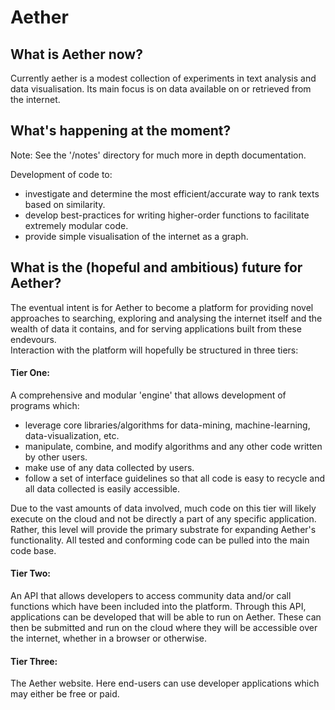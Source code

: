 # Aether


## What is Aether now?

Currently aether is a modest collection of experiments in text analysis and data visualisation. Its main focus is on data available 
on or retrieved from the internet.


## What's happening at the moment?

Note: See the '/notes' directory for much more in depth documentation. 

Development of code to:

-  investigate and determine the most efficient/accurate way to rank texts based on similarity.
-  develop best-practices for writing higher-order functions to facilitate extremely modular code. 
-  provide simple visualisation of the internet as a graph.


## What is the (hopeful and ambitious) future for Aether?

The eventual intent is for Aether to become a platform for providing novel approaches to searching, exploring and analysing the 
internet itself and the wealth of data it contains, and for serving applications built from these endevours.   
Interaction with the platform will hopefully be structured in three tiers:

#### Tier One:

A comprehensive and modular 'engine' that allows development of programs which:

-  leverage core libraries/algorithms for data-mining, machine-learning, data-visualization, etc.
-  manipulate, combine, and modify algorithms and any other code written by other users.
-  make use of any data collected by users.
-  follow a set of interface guidelines so that all code is easy to recycle and all data collected is easily accessible.

Due to the vast amounts of data involved, much code on this tier will likely execute on the cloud and not be directly a part of any
specific application. Rather, this level will provide the primary substrate for expanding Aether's functionality. All tested and 
conforming code can be pulled into the main code base.


#### Tier Two:

An API that allows developers to access community data and/or call functions which have been included into the platform.
Through this API, applications can be developed that will be able to run on Aether. These can then be submitted and run on the cloud
where they will be accessible over the internet, whether in a browser or otherwise.


#### Tier Three:

The Aether website. Here end-users can use developer applications which may either be free or paid. 
  
 
